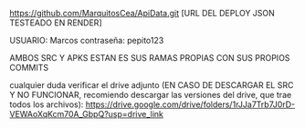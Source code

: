 https://github.com/MarquitosCea/ApiData.git [URL DEL DEPLOY JSON TESTEADO EN RENDER]

USUARIO: Marcos
contraseña: pepito123

AMBOS SRC Y APKS ESTAN ES SUS RAMAS PROPIAS CON SUS PROPIOS COMMITS

cualquier duda verificar el drive adjunto (EN CASO DE DESCARGAR EL SRC Y NO FUNCIONAR, recomiendo descargar las versiones del drive, que trae todos los archivos): 
https://drive.google.com/drive/folders/1rJJa7Trb7J0rD-VEWAoXqKcm70A_GbpQ?usp=drive_link
